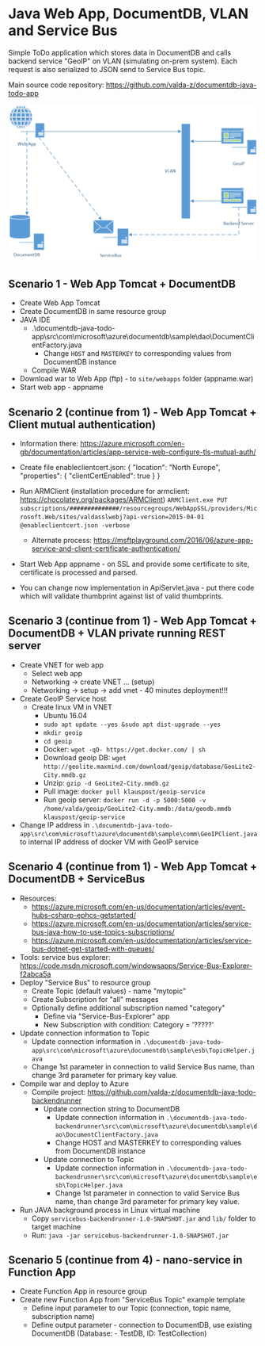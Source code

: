 # Java Web App, DocumentDB, VLAN and Service Bus

Simple ToDo application which stores data in DocumentDB and calls backend service "GeoIP" on VLAN (simulating on-prem system). Each request is also serialized to JSON send to Service Bus topic.

Main source code repository: https://github.com/valda-z/documentdb-java-todo-app

![Architecture](img/architecture.png)

## Scenario 1 - Web App Tomcat + DocumentDB
- Create Web App Tomcat
- Create DocumentDB in same resource group
- JAVA IDE
	- .\documentdb-java-todo-app\src\com\microsoft\azure\documentdb\sample\dao\DocumentClientFactory.java
		- Change `HOST` and `MASTERKEY` to corresponding values from DocumentDB instance
	- Compile WAR
- Download war to Web App (ftp) - to `site/webapps` folder (appname.war)
- Start web app - appname

## Scenario 2 (continue from 1) - Web App Tomcat + Client mutual authentication)
- Information there:
	https://azure.microsoft.com/en-gb/documentation/articles/app-service-web-configure-tls-mutual-auth/
	
- Create file enableclientcert.json:
		{ "location": "North Europe",
		"properties": {
		"clientCertEnabled": true } } 
- Run ARMClient (installation procedure for armclient: https://chocolatey.org/packages/ARMClient)
	`ARMClient.exe PUT subscriptions/##############/resourcegroups/WebAppSSL/providers/Microsoft.Web/sites/valdasslwebj?api-version=2015-04-01 @enableclientcert.json -verbose`
	- Alternate process: https://msftplayground.com/2016/06/azure-app-service-and-client-certificate-authentication/
- Start Web App appname - on SSL and provide some certificate to site, certificate is processed and parsed.
- You can change now implementation in ApiServlet.java - put there code which will validate thumbprint against list of valid thumbprints.

## Scenario 3 (continue from 1) - Web App Tomcat + DocumentDB + VLAN private running REST server
- Create VNET for web app
	- Select web app
	- Networking -> create VNET … (setup)
	- Networking -> setup -> add vnet - 40 minutes deployment!!!
- Create GeoIP Service host
	- Create linux VM in VNET
		- Ubuntu 16.04
		- `sudo apt update --yes &sudo apt dist-upgrade --yes`
		- `mkdir geoip`
		- `cd geoip`
		- Docker: `wget -qO- https://get.docker.com/ | sh`
		- Download geoip DB: `wget http://geolite.maxmind.com/download/geoip/database/GeoLite2-City.mmdb.gz`
		- Unzip: `gzip -d GeoLite2-City.mmdb.gz`
		- Pull image: `docker pull klauspost/geoip-service`
		- Run geoip server:  `docker run -d -p 5000:5000 -v /home/valda/geoip/GeoLite2-City.mmdb:/data/geodb.mmdb klauspost/geoip-service`
- Change IP address in `.\documentdb-java-todo-app\src\com\microsoft\azure\documentdb\sample\comm\GeoIPClient.java` to internal IP address of docker VM with GeoIP service

## Scenario 4 (continue from 1) - Web App Tomcat + DocumentDB + ServiceBus
- Resources:
	- https://azure.microsoft.com/en-us/documentation/articles/event-hubs-csharp-ephcs-getstarted/
	- https://azure.microsoft.com/en-us/documentation/articles/service-bus-java-how-to-use-topics-subscriptions/
	- https://azure.microsoft.com/en-us/documentation/articles/service-bus-dotnet-get-started-with-queues/
- Tools: service bus explorer: https://code.msdn.microsoft.com/windowsapps/Service-Bus-Explorer-f2abca5a
- Deploy "Service Bus" to resource group
	- Create Topic (default values) - name "mytopic"
	- Create Subscription for "all" messages
	- Optionally define additional subscription named "category"
		- Define via "Service-Bus-Explorer" app
		- New Subscription with condition: Category = '?????'
- Update connection information to Topic
	- Update connection information in `.\documentdb-java-todo-app\src\com\microsoft\azure\documentdb\sample\esb\TopicHelper.java`
	- Change 1st parameter in connection to valid Service Bus name, than change 3rd parameter for primary key value.
- Compile war and deploy to Azure
	- Compile project: https://github.com/valda-z/documentdb-java-todo-backendrunner
		- Update connection string to DocumentDB
			- Update connection information in `.\documentdb-java-todo-backendrunner\src\com\microsoft\azure\documentdb\sample\dao\DocumentClientFactory.java`
			- Change HOST and MASTERKEY to corresponding values from DocumentDB instance
		- Update connection to Topic
			- Update connection information in `.\documentdb-java-todo-backendrunner\src\com\microsoft\azure\documentdb\sample\esb\TopicHelper.java`
			- Change 1st parameter in connection to valid Service Bus name, than change 3rd parameter for primary key value.
- Run JAVA background process in Linux virtual machine
	- Copy `servicebus-backendrunner-1.0-SNAPSHOT.jar` and `lib/` folder to target machine
	- Run: `java -jar servicebus-backendrunner-1.0-SNAPSHOT.jar`

## Scenario 5 (continue from 4) - nano-service in Function App
- Create Function App in resource group
- Create new Function App from "ServiceBus Topic" example template
	- Define input parameter to our Topic (connection, topic name, subscription name)
	- Define output parameter - connection to DocumentDB, use existing DocumentDB (Database: -  TestDB, ID: TestCollection)

